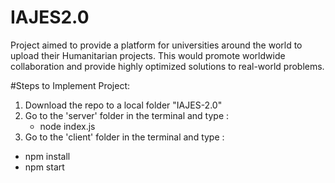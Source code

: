 # IAJES2.0
Project aimed to provide a platform for universities around the world to upload their Humanitarian projects. This would promote worldwide collaboration and provide highly optimized solutions to real-world problems.

#Steps to Implement Project:
1. Download the repo to a local folder "IAJES-2.0"
2. Go to the 'server' folder in the terminal and type :
    - node index.js
3. Go to the 'client' folder in the terminal and type :
  - npm install
  - npm start
